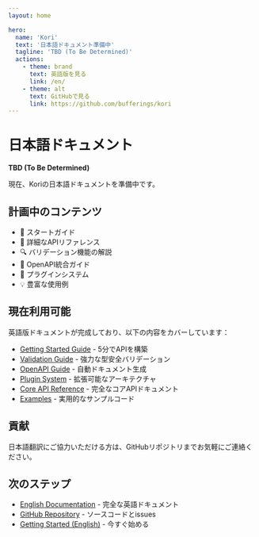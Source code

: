 ```yaml
---
layout: home

hero:
  name: 'Kori'
  text: '日本語ドキュメント準備中'
  tagline: 'TBD (To Be Determined)'
  actions:
    - theme: brand
      text: 英語版を見る
      link: /en/
    - theme: alt
      text: GitHubで見る
      link: https://github.com/bufferings/kori
---
```


# 日本語ドキュメント

**TBD (To Be Determined)**

現在、Koriの日本語ドキュメントを準備中です。

## 計画中のコンテンツ

- 🚀 スタートガイド
- 📖 詳細なAPIリファレンス
- 🔍 バリデーション機能の解説
- 📄 OpenAPI統合ガイド
- 🧩 プラグインシステム
- 💡 豊富な使用例

## 現在利用可能

英語版ドキュメントが完成しており、以下の内容をカバーしています：

- [Getting Started Guide](/en/guide/getting-started) - 5分でAPIを構築
- [Validation Guide](/en/guide/validation) - 強力な型安全バリデーション
- [OpenAPI Guide](/en/guide/openapi) - 自動ドキュメント生成
- [Plugin System](/en/guide/plugins) - 拡張可能なアーキテクチャ
- [Core API Reference](/en/core/) - 完全なコアAPIドキュメント
- [Examples](/en/examples/) - 実用的なサンプルコード

## 貢献

日本語翻訳にご協力いただける方は、GitHubリポジトリまでお気軽にご連絡ください。

## 次のステップ

- [English Documentation](/en/) - 完全な英語ドキュメント
- [GitHub Repository](https://github.com/bufferings/kori) - ソースコードとissues
- [Getting Started (English)](/en/guide/getting-started) - 今すぐ始める
